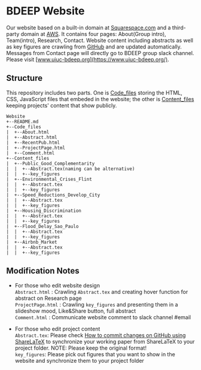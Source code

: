 # BDEEP Website

Our website based on a built-in domain at [Squarespace.com](https://www.squarespace.com/) and a third-party domain at [AWS](https://aws.amazon.com/). It contains four pages: About(Group intro), Team(intro), Research, Contact. Website content including abstracts as well as key figures are crawling from [GitHub](https://www.github.com/uiuc-bdeep/Website/) and are updated automatically. Messages from Contact page will directly go to BDEEP group slack channel. Please visit [www.uiuc-bdeep.org](https://www.uiuc-bdeep.org/).

## Structure 
This repository includes two parts. One is [Code_files](https://github.com/uiuc-bdeep/Website/tree/master/Code_files) storing the HTML, CSS, JavaScript files that embeded in the website; the other is [Content_files](https://github.com/uiuc-bdeep/Website/tree/master/Content_files) keeping projects' content that show publicly.

```
Website
+--README.md
+--Code_files
|  +--About.html
|  +--Abstract.html
|  +--RecentPub.html
|  +--ProjectPage.html
|  +--Comment.html
+--Content_files
|  +--Public_Good_Complementarity
|  |  +--Abstract.tex(naming can be alternative)
|  |  +--key_figures
|  +--Environmental_Crises_Flint
|  |  +--Abstract.tex
|  |  +--key_figures
|  +--Speed_Reductions_Develop_City
|  |  +--Abstract.tex
|  |  +--key_figures
|  +--Housing_Discrimination
|  |  +--Abstract.tex
|  |  +--key_figures
|  +--Flood_Delay_Sao_Paulo
|  |  +--Abstract.tex
|  |  +--key_figures
|  +--Airbnb_Market
|  |  +--Abstract.tex
|  |  +--key_figures
```

## Modification Notes

* For those who edit website design</br>
`Abstract.html` : Crawling `Abstract.tex` and creating hover function for abstract on Research page</br>
`ProjectPage.html` : Crawling `key_figures` and presenting them in a slideshow mood, Like&Share button, full abstract</br>
`Comment.html` : Communicate website comment to slack channel #email</br>

* For those who edit project content</br>
`Abstract.tex`: Please check [How to commit changes on GitHub using ShareLaTeX](https://wiki.ncsa.illinois.edu/pages/viewpage.action?title=How+to+commit+changes+on+GitHub+using+ShareLaTeX&spaceKey=BDEEP/) to synchronize your working paper from ShareLaTeX to your project folder. NOTE: Please keep the original format!</br>
`key_figures`: Please pick out figures that you want to show in the website and synchronize them to your project folder</br>

















